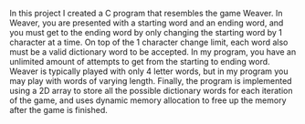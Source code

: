 In this project I created a C program that resembles the game Weaver. In Weaver, you are presented with a starting word and an ending word, and you must get to the ending word by only changing the starting word by 1 character at a time. On top of the 1 character change limit, each word also must be a valid dictionary word to be accepted. In my program, you have an unlimited amount of attempts to get from the starting to ending word. Weaver is typically played with only 4 letter words, but in my program you may play with words of varying length. Finally, the program is implemented using a 2D array to store all the possible dictionary words for each iteration of the game, and uses dynamic memory allocation to free up the memory after the game is finished.
